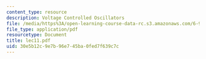 ```yaml
---
content_type: resource
description: Voltage Controlled Oscillators
file: /media/https%3A/open-learning-course-data-rc.s3.amazonaws.com/6-976-high-speed-communication-circuits-and-systems-spring-2003/30e5b12c9e7b96e745ba0fed7f639c7c_lec11.pdf
file_type: application/pdf
resourcetype: Document
title: lec11.pdf
uid: 30e5b12c-9e7b-96e7-45ba-0fed7f639c7c
---
```

